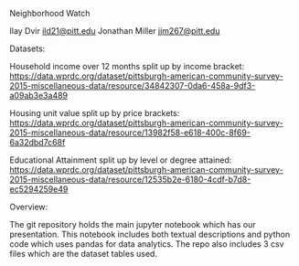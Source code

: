 Neighborhood Watch 

Ilay Dvir  ild21@pitt.edu
Jonathan Miller  jjm267@pitt.edu

Datasets: 

Household income over 12 months split up by income bracket: 
https://data.wprdc.org/dataset/pittsburgh-american-community-survey-2015-miscellaneous-data/resource/34842307-0da6-458a-9df3-a09ab3e3a489

Housing unit value split up by price brackets:
https://data.wprdc.org/dataset/pittsburgh-american-community-survey-2015-miscellaneous-data/resource/13982f58-e618-400c-8f69-6a32dbd7c68f

Educational Attainment split up by level or degree attained:
https://data.wprdc.org/dataset/pittsburgh-american-community-survey-2015-miscellaneous-data/resource/12535b2e-6180-4cdf-b7d8-ec5294259e49

Overview:

The git repository holds the main jupyter notebook which has our presentation. This notebook includes both textual descriptions and python code which uses pandas for data analytics. The repo also includes 3 csv files which are the dataset tables used. 